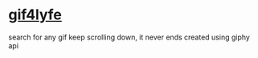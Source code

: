 # [gif4lyfe](https://hftay.github.io/gif4lyfe/)

search for any gif
keep scrolling down, it never ends
created using giphy api